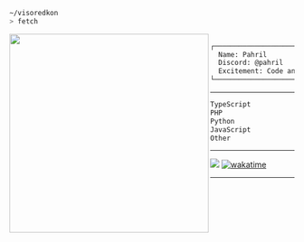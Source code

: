 ```sh
~/visoredkon
> fetch
```

<img align="left" src="https://github.com/visoredkon.png" width="352" />

```bat
                        USER: pahril@github
┌───────────────────────────────────────────────────────────┐
  Name: Pahril
  Discord: @pahril
  Excitement: Code and everything related to technology
└───────────────────────────────────────────────────────────┘
```
-------

<!--START_SECTION:waka-->

```txt
TypeScript                    340 hrs 11 mins #######------------------   28.48 %
PHP                           308 hrs 46 mins ######-------------------   25.85 %
Python                        84 hrs 24 mins  ##-----------------------   07.07 %
JavaScript                    70 hrs 57 mins  #------------------------   05.94 %
Other                         65 hrs 7 mins   #------------------------   05.45 %
```

<!--END_SECTION:waka-->

-------

![](https://komarev.com/ghpvc/?username=visoredkon&label=Profile+views+since+May+10,+2023)
[![wakatime](https://wakatime.com/badge/user/278a26e7-b681-4754-bc4a-49c10c3fdef6.svg)](https://wakatime.com/@278a26e7-b681-4754-bc4a-49c10c3fdef6)
*************
